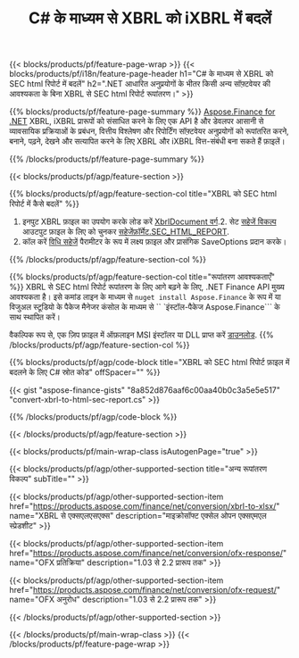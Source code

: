 ﻿---
title: C# के माध्यम से XBRL को iXBRL में बदलें
description: XBRL से SEC html रिपोर्ट C# रूपांतरण के लिए नमूना कोड। .NET आधारित अनुप्रयोगों के भीतर एसईसी एचटीएमएल रिपोर्ट रूपांतरण में बैच XBRL फाइलों के लिए API उदाहरण कोड का उपयोग करें। 
url: /hi/net/conversion/xbrl-to-sec-html-report/
family: finance
platformtag: net
feature: convert
informat: XBRL
outformat: HTML
otherformats: XLSX
---
{{< blocks/products/pf/feature-page-wrap >}}
{{< blocks/products/pf/i18n/feature-page-header h1="C# के माध्यम से XBRL को SEC html रिपोर्ट में बदलें" h2=".NET आधारित अनुप्रयोगों के भीतर किसी अन्य सॉफ़्टवेयर की आवश्यकता के बिना XBRL से SEC html रिपोर्ट रूपांतरण।" >}}

{{% blocks/products/pf/feature-page-summary %}}
[Aspose.Finance for .NET](https://products.aspose.com/finance/net/) XBRL, iXBRL प्रारूपों को संसाधित करने के लिए एक API है और डेवलपर आसानी से व्यावसायिक प्रक्रियाओं के प्रबंधन, वित्तीय विश्लेषण और रिपोर्टिंग सॉफ़्टवेयर अनुप्रयोगों को रूपांतरित करने, बनाने, पढ़ने, देखने और सत्यापित करने के लिए XBRL और iXBRL वित्त-संबंधी बना सकते हैं फ़ाइलें। 

{{% /blocks/products/pf/feature-page-summary %}}

{{< blocks/products/pf/agp/feature-section >}}

{{% blocks/products/pf/agp/feature-section-col title="XBRL को SEC html रिपोर्ट में कैसे बदलें" %}}
1. इनपुट XBRL फ़ाइल का उपयोग करके लोड करें [XbrlDocument वर्ग](https://apireference.aspose.com/finance/net/aspose.finance.xbrl/xbrldocument).2. सेट [सहेजें विकल्प](https://apireference.aspose.com/finance/net/aspose.finance.xbrl/saveoptions) आउटपुट फ़ाइल के लिए को चुनकर [सहेजेंफ़ॉर्मेट.SEC_HTML_REPORT](https://apireference.aspose.com/finance/net/aspose.finance.xbrl/saveformat).
3. कॉल करें [विधि सहेजें](https://apireference.aspose.com/finance/net/aspose.finance.xbrl.xbrldocument/save/methods/2) पैरामीटर के रूप में लक्ष्य फ़ाइल और प्रासंगिक SaveOptions प्रदान करके।

{{% /blocks/products/pf/agp/feature-section-col %}}

{{% blocks/products/pf/agp/feature-section-col title="रूपांतरण आवश्यकताएँ" %}}
XBRL से SEC html रिपोर्ट रूपांतरण के लिए आगे बढ़ने के लिए, .NET Finance API मुख्य आवश्यकता है। इसे कमांड लाइन के माध्यम से ```nuget install Aspose.Finance``` के रूप में या विजुअल स्टूडियो के पैकेज मैनेजर कंसोल के माध्यम से `` `इंस्टॉल-पैकेज Aspose.Finance``` के साथ स्थापित करें।

वैकल्पिक रूप से, एक ज़िप फ़ाइल में ऑफ़लाइन MSI इंस्टॉलर या DLL प्राप्त करें [डाउनलोड](https://downloads.aspose.com/finance/net).
{{% /blocks/products/pf/agp/feature-section-col %}}

{{% blocks/products/pf/agp/code-block title="XBRL को SEC html रिपोर्ट फ़ाइल में बदलने के लिए C# स्रोत कोड" offSpacer="" %}}

{{< gist "aspose-finance-gists" "8a852d876aaf6c00aa40b0c3a5e5e517" "convert-xbrl-to-html-sec-report.cs" >}}

{{% /blocks/products/pf/agp/code-block %}}

{{< /blocks/products/pf/agp/feature-section >}}

{{< blocks/products/pf/main-wrap-class isAutogenPage="true" >}}

{{< blocks/products/pf/agp/other-supported-section title="अन्य रूपांतरण विकल्प" subTitle="" >}}

{{< blocks/products/pf/agp/other-supported-section-item href="https://products.aspose.com/finance/net/conversion/xbrl-to-xlsx/" name="XBRL से एक्सएलएसएक्स" description="माइक्रोसॉफ्ट एक्सेल ओपन एक्सएमएल स्प्रेडशीट" >}}

{{< blocks/products/pf/agp/other-supported-section-item href="https://products.aspose.com/finance/net/conversion/ofx-response/" name="OFX प्रतिक्रिया" description="1.03 से 2.2 प्रारूप तक" >}}

{{< blocks/products/pf/agp/other-supported-section-item href="https://products.aspose.com/finance/net/conversion/ofx-request/" name="OFX अनुरोध" description="1.03 से 2.2 प्रारूप तक" >}}

{{< /blocks/products/pf/agp/other-supported-section >}}

{{< /blocks/products/pf/main-wrap-class >}}
{{< /blocks/products/pf/feature-page-wrap >}}